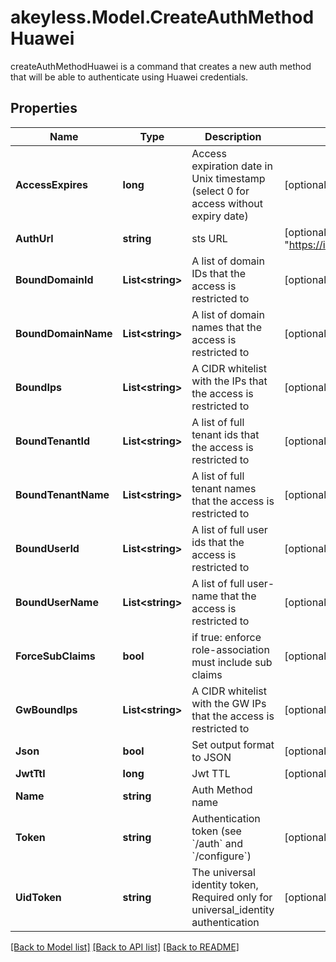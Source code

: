 # akeyless.Model.CreateAuthMethodHuawei
createAuthMethodHuawei is a command that creates a new auth method that will be able to authenticate using Huawei credentials.

## Properties

Name | Type | Description | Notes
------------ | ------------- | ------------- | -------------
**AccessExpires** | **long** | Access expiration date in Unix timestamp (select 0 for access without expiry date) | [optional] [default to 0]
**AuthUrl** | **string** | sts URL | [optional] [default to "https://iam.myhwclouds.com:443/v3"]
**BoundDomainId** | **List&lt;string&gt;** | A list of domain IDs that the access is restricted to | [optional] 
**BoundDomainName** | **List&lt;string&gt;** | A list of domain names that the access is restricted to | [optional] 
**BoundIps** | **List&lt;string&gt;** | A CIDR whitelist with the IPs that the access is restricted to | [optional] 
**BoundTenantId** | **List&lt;string&gt;** | A list of full tenant ids that the access is restricted to | [optional] 
**BoundTenantName** | **List&lt;string&gt;** | A list of full tenant names that the access is restricted to | [optional] 
**BoundUserId** | **List&lt;string&gt;** | A list of full user ids that the access is restricted to | [optional] 
**BoundUserName** | **List&lt;string&gt;** | A list of full user-name that the access is restricted to | [optional] 
**ForceSubClaims** | **bool** | if true: enforce role-association must include sub claims | [optional] 
**GwBoundIps** | **List&lt;string&gt;** | A CIDR whitelist with the GW IPs that the access is restricted to | [optional] 
**Json** | **bool** | Set output format to JSON | [optional] 
**JwtTtl** | **long** | Jwt TTL | [optional] 
**Name** | **string** | Auth Method name | 
**Token** | **string** | Authentication token (see &#x60;/auth&#x60; and &#x60;/configure&#x60;) | [optional] 
**UidToken** | **string** | The universal identity token, Required only for universal_identity authentication | [optional] 

[[Back to Model list]](../README.md#documentation-for-models) [[Back to API list]](../README.md#documentation-for-api-endpoints) [[Back to README]](../README.md)

